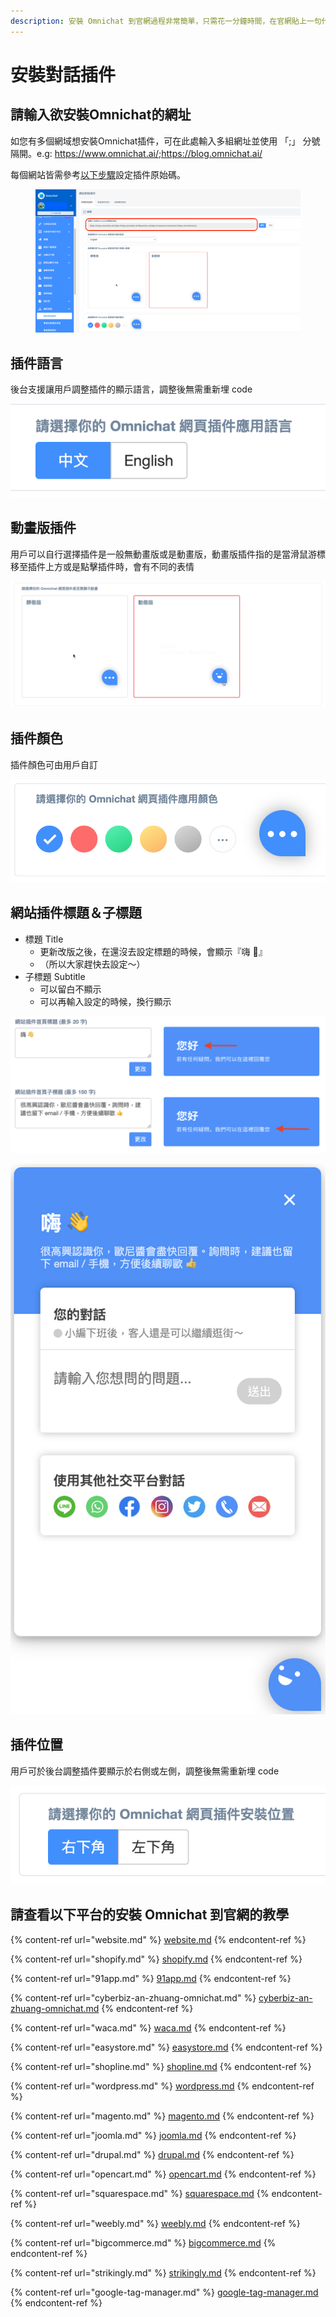 ```yaml
---
description: 安裝 Omnichat 到官網過程非常簡單，只需花一分鐘時間，在官網貼上一句代碼使能完成
---
```


# 安裝對話插件

## 請輸入欲安裝Omnichat的網址

如您有多個網域想安裝Omnichat插件，可在此處輸入多組網址並使用 「;」 分號隔開。e.g: https://www.omnichat.ai/;https://blog.omnichat.ai/

每個網站皆需參考[以下步驟](./#qing-cha-kan-yi-xia-ping-tai-de-an-zhuang-omnichat-dao-guan-wang-de-jiao-xue)設定插件原始碼。

<figure><img src="../../../../.gitbook/assets/截圖 2025-02-05 上午10.03.30.png" alt=""><figcaption></figcaption></figure>

## 插件語言

後台支援讓用戶調整插件的顯示語言，調整後無需重新埋 code

![](../../../../.gitbook/assets/語言.png)

## 動畫版插件

用戶可以自行選擇插件是一般無動畫版或是動畫版，動畫版插件指的是當滑鼠游標移至插件上方或是點擊插件時，會有不同的表情

![](../../../../.gitbook/assets/動畫版.png)

## 插件顏色

插件顏色可由用戶自訂

![](<../../../../.gitbook/assets/插件顏色 new.png>)

## 網站插件標題＆子標題

* 標題 Title
  * 更新改版之後，在還沒去設定標題的時候，會顯示『嗨 👋』
  * （所以大家趕快去設定～）
* 子標題 Subtitle
  * 可以留白不顯示
  * 可以再輸入設定的時候，換行顯示

![](<../../../../.gitbook/assets/image (137).png>)

![](<../../../../.gitbook/assets/image (159).png>)



## 插件位置

用戶可於後台調整插件要顯示於右側或左側，調整後無需重新埋 code

![](../../../../.gitbook/assets/插件位置.png)

## 請查看以下平台的安裝 Omnichat 到官網的教學

{% content-ref url="website.md" %}
[website.md](website.md)
{% endcontent-ref %}

{% content-ref url="shopify.md" %}
[shopify.md](shopify.md)
{% endcontent-ref %}

{% content-ref url="91app.md" %}
[91app.md](91app.md)
{% endcontent-ref %}

{% content-ref url="cyberbiz-an-zhuang-omnichat.md" %}
[cyberbiz-an-zhuang-omnichat.md](cyberbiz-an-zhuang-omnichat.md)
{% endcontent-ref %}

{% content-ref url="waca.md" %}
[waca.md](waca.md)
{% endcontent-ref %}

{% content-ref url="easystore.md" %}
[easystore.md](easystore.md)
{% endcontent-ref %}

{% content-ref url="shopline.md" %}
[shopline.md](shopline.md)
{% endcontent-ref %}

{% content-ref url="wordpress.md" %}
[wordpress.md](wordpress.md)
{% endcontent-ref %}

{% content-ref url="magento.md" %}
[magento.md](magento.md)
{% endcontent-ref %}

{% content-ref url="joomla.md" %}
[joomla.md](joomla.md)
{% endcontent-ref %}

{% content-ref url="drupal.md" %}
[drupal.md](drupal.md)
{% endcontent-ref %}

{% content-ref url="opencart.md" %}
[opencart.md](opencart.md)
{% endcontent-ref %}

{% content-ref url="squarespace.md" %}
[squarespace.md](squarespace.md)
{% endcontent-ref %}

{% content-ref url="weebly.md" %}
[weebly.md](weebly.md)
{% endcontent-ref %}

{% content-ref url="bigcommerce.md" %}
[bigcommerce.md](bigcommerce.md)
{% endcontent-ref %}

{% content-ref url="strikingly.md" %}
[strikingly.md](strikingly.md)
{% endcontent-ref %}

{% content-ref url="google-tag-manager.md" %}
[google-tag-manager.md](google-tag-manager.md)
{% endcontent-ref %}
